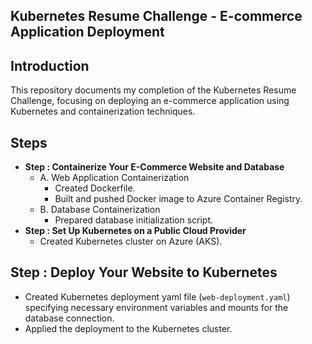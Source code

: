 ## Kubernetes Resume Challenge - E-commerce Application Deployment

## Introduction
This repository documents my completion of the Kubernetes Resume Challenge, focusing on deploying an e-commerce application using Kubernetes and containerization techniques.

## Steps


- **Step : Containerize Your E-Commerce Website and Database**
  - A. Web Application Containerization
    - Created Dockerfile.
    - Built and pushed Docker image to Azure Container Registry.
  - B. Database Containerization
    - Prepared database initialization script.
- **Step : Set Up Kubernetes on a Public Cloud Provider**
  - Created Kubernetes cluster on Azure (AKS).


## Step : Deploy Your Website to Kubernetes

- Created Kubernetes deployment yaml file (`web-deployment.yaml`) specifying necessary environment variables and mounts for the database connection.
- Applied the deployment to the Kubernetes cluster.






